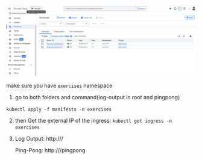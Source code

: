 
[![Pingpong GKE](3.2.png)](3.2.png)

make sure you have `exercises` namespace

1. go to both folders and command(log-output in root and pingpong)

```kubectl apply -f manifests -n exercises```

2. then Get the external IP of the ingress:
```kubectl get ingress -n exercises```

3. Log Output: http://<Ingress-EXTERNAL-IP>/

   Ping-Pong: http://<Ingress-EXTERNAL-IP>/pingpong
